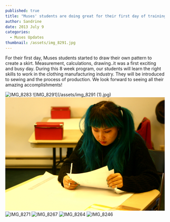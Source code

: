```yaml
---
published: true
title: "Muses' students are doing great for their first day of training"
author: Sandrine
date: 2013 July 9
categories:
  - Muses Updates
thumbnail: /assets/img_8291.jpg
---
```

For their first day, Muses students started to draw their own pattern to create a skirt. Measurement, calculations, drawing..it was a first exciting and busy day. During this 8 week program, our students will learn the right skills to work in the clothing manufacturing industry. They will be introduced to sewing and the process of production. We look forward to seeing all their amazing accomplishments!

![IMG_8283](/assets/img_82831.jpg?w=470)
![IMG_8291](/assets/img_8291 (1).jpg)
![IMG_8287](/assets/img_8287.jpg?w=470)
![IMG_8271](/assets/img_8271.jpg?w=470)
![IMG_8267](/assets/img_8267.jpg?w=470)
![IMG_8264](/assets/img_8264.jpg?w=470)
![IMG_8246](/assets/img_8246.jpg?w=470)